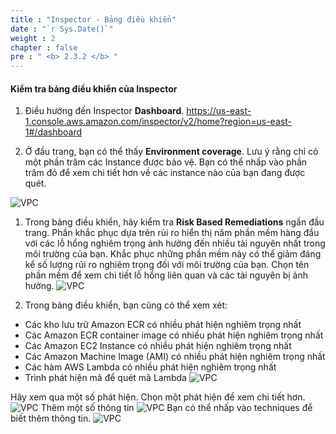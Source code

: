 ```yaml
---
title : "Inspector - Bảng điều khiển"
date : "`r Sys.Date()`"
weight : 2
chapter : false
pre : " <b> 2.3.2 </b> "
---
```


#### Kiểm tra bảng điều khiển của Inspector

1. Điều hướng đến Inspector **Dashboard**. https://us-east-1.console.aws.amazon.com/inspector/v2/home?region=us-east-1#/dashboard 


2. Ở đầu trang, bạn có thể thấy **Environment coverage**. Lưu ý rằng chỉ có một phần trăm các Instance được bảo vệ. Bạn có thể nhấp vào phần trăm đó để xem chi tiết hơn về các instance nào của bạn đang được quét.

![VPC](/images/2/2.3/2.3.2/s2.png)

1. Trong bảng điều khiển, hãy kiểm tra **Risk Based Remediations** ngần đầu trang. Phần khắc phục dựa trên rủi ro hiển thị năm phần mềm hàng đầu với các lỗ hổng nghiêm trọng ảnh hưởng đến nhiều tài nguyên nhất trong môi trường của bạn. Khắc phục những phần mềm này có thể giảm đáng kể số lượng rủi ro nghiêm trọng đối với môi trường của bạn. Chọn tên  phần mềm để xem chi tiết lỗ hổng liên quan và các tài nguyên bị ảnh hưởng.
![VPC](/images/2/2.3/2.3.2/s3.png)


4. Trong bảng điều khiển, bạn cũng có thể xem xét:
- Các kho lưu trữ Amazon ECR có nhiều phát hiện nghiêm trọng nhất
- Các Amazon ECR container image có nhiều phát hiện nghiêm trọng nhất
- Các Amazon EC2 Instance có nhiều phát hiện nghiêm trọng nhất
- Các Amazon Machine Image (AMI) có nhiều phát hiện nghiêm trọng nhất
- Các hàm AWS Lambda có nhiều phát hiện nghiêm trọng nhất
- Trình phát hiện mã để quét mã Lambda
![VPC](/images/2/2.3/2.3.2/s4.png)

Hãy xem qua một số phát hiện. Chọn một phát hiện để xem chi tiết hơn.
![VPC](/images/2/2.3/2.3.2/e1.png)
Thêm một số thông tin
![VPC](/images/2/2.3/2.3.2/e2.png)
Bạn có thể nhấp vào techniques để biết thêm thông tin.
![VPC](/images/2/2.3/2.3.2/e3.png)